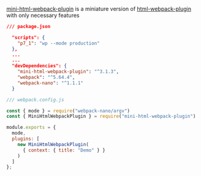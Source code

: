 [mini-html-webpack-plugin](https://github.com/styleguidist/mini-html-webpack-plugin) is a miniature version of [html-webpack-plugin](https://github.com/jantimon/html-webpack-plugin) with only necessary features

```json
/// package.json

  "scripts": {
    "p7_1": "wp --mode production"
  },
  ...
  ...
  "devDependencies": {
    "mini-html-webpack-plugin": "^3.1.3",
    "webpack": "^5.64.4",
    "webpack-nano": "^1.1.1"
  }
```


```js
/// webpack.config.js

const { mode } = require("webpack-nano/argv") 
const { MiniHtmlWebpackPlugin } = require("mini-html-webpack-plugin")

module.exports = { 
  mode, 
  plugins: [ 
    new MiniHtmlWebpackPlugin(
      { context: { title: "Demo" } }
    ) 
  ] 
};
```